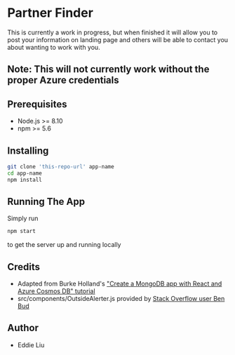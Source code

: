 # Partner Finder

This is currently a work in progress, but when finished it will allow you to post your information on landing page
and others will be able to contact you about wanting to work with you.

## Note: This will not currently work without the proper Azure credentials
## Prerequisites
* Node.js >= 8.10
* npm >= 5.6

## Installing
```bash
git clone 'this-repo-url' app-name
cd app-name
npm install
```

## Running The App
Simply run
```bash
npm start
```
to get the server up and running locally

## Credits
* Adapted from Burke Holland's ["Create a MongoDB app with React and Azure Cosmos DB" tutorial](https://docs.microsoft.com/en-us/azure/cosmos-db/tutorial-develop-mongodb-react)
* src/components/OutsideAlerter.js provided by [Stack Overflow user Ben Bud](https://stackoverflow.com/a/42234988/14504811)
  
## Author
* Eddie Liu
